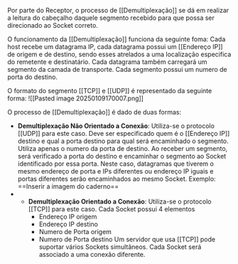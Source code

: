 Por parte do Receptor, o processo de [[Demultiplexação]] se dá em realizar a leitura do cabeçalho daquele segmento recebido para que possa ser direcionado ao Socket correto.

O funcionamento da [[Demultiplexação]] funciona da seguinte foma:
	Cada host recebe um datagrama IP, cada datagrama possui um [[Endereço IP]] de origem e de destino, sendo esses atrelados a uma localização especifica do remetente e destinatário.
	Cada datagrama também carregará um segmento da camada de transporte.
	Cada segmento possui um numero de  porta do destino.

O formato do segmento [[TCP]] e [[UDP]] é representado da seguinte forma:
![[Pasted image 20250109170007.png]]

O processo de [[Demultiplexação]] é dado de duas formas:
* **Demultiplexação Não Orientado a Conexão**:
	Utiliza-se o protocolo [[UDP]] para este caso.
	Deve ser especificado quem é o [[Endereço IP]] destino e qual a porta destino para qual será encaminhado o segmento.
	Utiliza apenas o numero da porta de destino.
	Ao receber um segmento, será verificado a porta do destino e encaminhar o segmento ao Socket identificado por essa porta.
	Neste caso, datagramas que tiverem o mesmo endereço de porta e IPs diferentes ou endereço IP iguais e portas diferentes serão encaminhados ao mesmo Socket.
	Exemplo:
	==Inserir a imagem do caderno==
* * **Demultiplexação Orientado a Conexão**:
	Utiliza-se o protocolo [[TCP]] para este caso.
	Cada Socket possui 4 elementos
	- Endereço IP origem
	- Endereço IP destino
	- Numero de Porta origem
	- Numero de Porta destino
	Um servidor que usa [[TCP]] pode suportar vários Sockets simultâneos. Cada Socket será associado a uma conexão diferente.